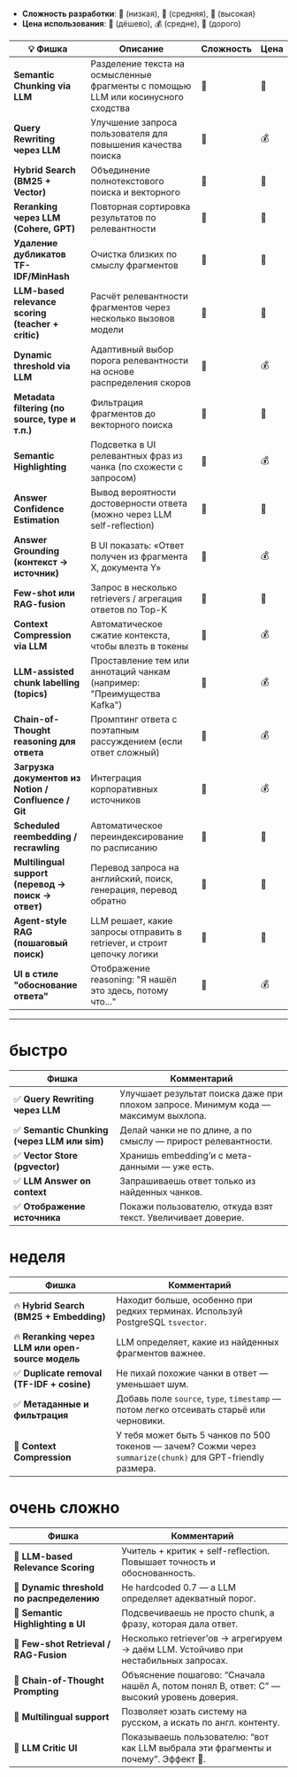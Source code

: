 * **Сложность разработки**: 🔹 (низкая), 🔸 (средняя), 🔺 (высокая)
* **Цена использования**: 💸 (дёшево), 💰 (средне), 🤑 (дорого)

| 💡 Фишка                                             | Описание                                                                          | Сложность | Цена |
| ---------------------------------------------------- | --------------------------------------------------------------------------------- | --------- | ---- |
| **Semantic Chunking via LLM**                        | Разделение текста на осмысленные фрагменты с помощью LLM или косинусного сходства | 🔸        | 💸   |
| **Query Rewriting через LLM**                        | Улучшение запроса пользователя для повышения качества поиска                      | 🔹        | 💰   |
| **Hybrid Search (BM25 + Vector)**                    | Объединение полнотекстового поиска и векторного                                   | 🔸        | 💸   |
| **Reranking через LLM (Cohere, GPT)**                | Повторная сортировка результатов по релевантности                                 | 🔺        | 🤑   |
| **Удаление дубликатов TF-IDF/MinHash**               | Очистка близких по смыслу фрагментов                                              | 🔸        | 💸   |
| **LLM-based relevance scoring (teacher + critic)**   | Расчёт релевантности фрагментов через несколько вызовов модели                    | 🔺        | 🤑   |
| **Dynamic threshold via LLM**                        | Адаптивный выбор порога релевантности на основе распределения скоров              | 🔺        | 💰   |
| **Metadata filtering (по source, type и т.п.)**      | Фильтрация фрагментов до векторного поиска                                        | 🔹        | 💸   |
| **Semantic Highlighting**                            | Подсветка в UI релевантных фраз из чанка (по схожести с запросом)                 | 🔸        | 💰   |
| **Answer Confidence Estimation**                     | Вывод вероятности достоверности ответа (можно через LLM self-reflection)          | 🔺        | 🤑   |
| **Answer Grounding (контекст → источник)**           | В UI показать: «Ответ получен из фрагмента X, документа Y»                        | 🔸        | 💰   |
| **Few-shot или RAG-fusion**                          | Запрос в несколько retrievers / агрегация ответов по Top-K                        | 🔺        | 🤑   |
| **Context Compression via LLM**                      | Автоматическое сжатие контекста, чтобы влезть в токены                            | 🔸        | 💰   |
| **LLM-assisted chunk labelling (topics)**            | Проставление тем или аннотаций чанкам (например: "Преимущества Kafka")            | 🔸        | 💰   |
| **Chain-of-Thought reasoning для ответа**            | Промптинг ответа с поэтапным рассуждением (если ответ сложный)                    | 🔹        | 💰   |
| **Загрузка документов из Notion / Confluence / Git** | Интеграция корпоративных источников                                               | 🔸        | 💰   |
| **Scheduled reembedding / recrawling**               | Автоматическое переиндексирование по расписанию                                   | 🔸        | 💸   |
| **Multilingual support (перевод → поиск → ответ)**   | Перевод запроса на английский, поиск, генерация, перевод обратно                  | 🔺        | 🤑   |
| **Agent-style RAG (пошаговый поиск)**                | LLM решает, какие запросы отправить в retriever, и строит цепочку логики          | 🔺        | 🤑   |
| **UI в стиле "обоснование ответа"**                  | Отображение reasoning: "Я нашёл это здесь, потому что..."                         | 🔺        | 💰   |

---

# быстро

| Фишка                                       | Комментарий                                                                         |
| ------------------------------------------- | ----------------------------------------------------------------------------------- |
| ✅ **Query Rewriting через LLM**            | Улучшает результат поиска даже при плохом запросе. Минимум кода — максимум выхлопа. |
| ✅ **Semantic Chunking (через LLM или sim)**| Делай чанки не по длине, а по смыслу — прирост релевантности.                       |
| ✅ **Vector Store (pgvector)**              | Хранишь embedding’и с мета-данными — уже есть.                                      |
| ✅ **LLM Answer on context**                | Запрашиваешь ответ только из найденных чанков.                                      |
| ✅ **Отображение источника**                | Покажи пользователю, откуда взят текст. Увеличивает доверие.                        |

# неделя

| Фишка                                             | Комментарий                                                                                                 |
| ------------------------------------------------- | ----------------------------------------------------------------------------------------------------------- |
| 🔥 **Hybrid Search (BM25 + Embedding)**           | Находит больше, особенно при редких терминах. Используй PostgreSQL `tsvector`.                              |
| 🔥 **Reranking через LLM или open-source модель** | LLM определяет, какие из найденных фрагментов важнее.                                                       |
| ✅ **Duplicate removal (TF-IDF + cosine)**         | Не пихай похожие чанки в ответ — уменьшает шум.                                                             |
| ✅ **Метаданные и фильтрация**                     | Добавь поле `source`, `type`, `timestamp` — потом легко отсеивать старьё или черновики.                     |
| 🧠 **Context Compression**                        | У тебя может быть 5 чанков по 500 токенов — зачем? Сожми через `summarize(chunk)` для GPT-friendly размера. |


# очень сложно

| Фишка                                     | Комментарий                                                                                |
| ----------------------------------------- | ------------------------------------------------------------------------------------------ |
| 🧠 **LLM-based Relevance Scoring**        | Учитель + критик + self-reflection. Повышает точность и обоснованность.                    |
| 🧠 **Dynamic threshold по распределению** | Не hardcoded 0.7 — а LLM определяет адекватный порог.                                      |
| 🧠 **Semantic Highlighting в UI**         | Подсвечиваешь не просто chunk, а фразу, которая дала ответ.                                |
| 🧠 **Few-shot Retrieval / RAG-Fusion**    | Несколько retriever’ов → агрегируем → даём LLM. Устойчиво при нестабильных запросах.       |
| 🧠 **Chain-of-Thought Prompting**         | Объяснение пошагово: “Сначала нашёл A, потом понял B, ответ: C” — высокий уровень доверия. |
| 🧠 **Multilingual support**               | Позволяет юзать систему на русском, а искать по англ. контенту.                            |
| 🧠 **LLM Critic UI**                      | Показываешь пользователю: “вот как LLM выбрала эти фрагменты и почему”. Эффект 🤯.         |
